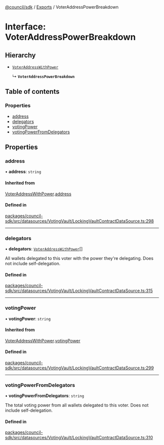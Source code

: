 [@council/sdk](../README.md) / [Exports](../modules.md) / VoterAddressPowerBreakdown

# Interface: VoterAddressPowerBreakdown

## Hierarchy

- [`VoterAddressWithPower`](VoterAddressWithPower.md)

  ↳ **`VoterAddressPowerBreakdown`**

## Table of contents

### Properties

- [address](VoterAddressPowerBreakdown.md#address)
- [delegators](VoterAddressPowerBreakdown.md#delegators)
- [votingPower](VoterAddressPowerBreakdown.md#votingpower)
- [votingPowerFromDelegators](VoterAddressPowerBreakdown.md#votingpowerfromdelegators)

## Properties

### address

• **address**: `string`

#### Inherited from

[VoterAddressWithPower](VoterAddressWithPower.md).[address](VoterAddressWithPower.md#address)

#### Defined in

[packages/council-sdk/src/datasources/VotingVault/LockingVaultContractDataSource.ts:298](https://github.com/element-fi/council-monorepo/blob/d38feb9/packages/council-sdk/src/datasources/VotingVault/LockingVaultContractDataSource.ts#L298)

___

### delegators

• **delegators**: [`VoterAddressWithPower`](VoterAddressWithPower.md)[]

All wallets delegated to this voter with the power they're delegating. Does
not include self-delegation.

#### Defined in

[packages/council-sdk/src/datasources/VotingVault/LockingVaultContractDataSource.ts:315](https://github.com/element-fi/council-monorepo/blob/d38feb9/packages/council-sdk/src/datasources/VotingVault/LockingVaultContractDataSource.ts#L315)

___

### votingPower

• **votingPower**: `string`

#### Inherited from

[VoterAddressWithPower](VoterAddressWithPower.md).[votingPower](VoterAddressWithPower.md#votingpower)

#### Defined in

[packages/council-sdk/src/datasources/VotingVault/LockingVaultContractDataSource.ts:299](https://github.com/element-fi/council-monorepo/blob/d38feb9/packages/council-sdk/src/datasources/VotingVault/LockingVaultContractDataSource.ts#L299)

___

### votingPowerFromDelegators

• **votingPowerFromDelegators**: `string`

The total voting power from all wallets delegated to this voter. Does not
include self-delegation.

#### Defined in

[packages/council-sdk/src/datasources/VotingVault/LockingVaultContractDataSource.ts:310](https://github.com/element-fi/council-monorepo/blob/d38feb9/packages/council-sdk/src/datasources/VotingVault/LockingVaultContractDataSource.ts#L310)
